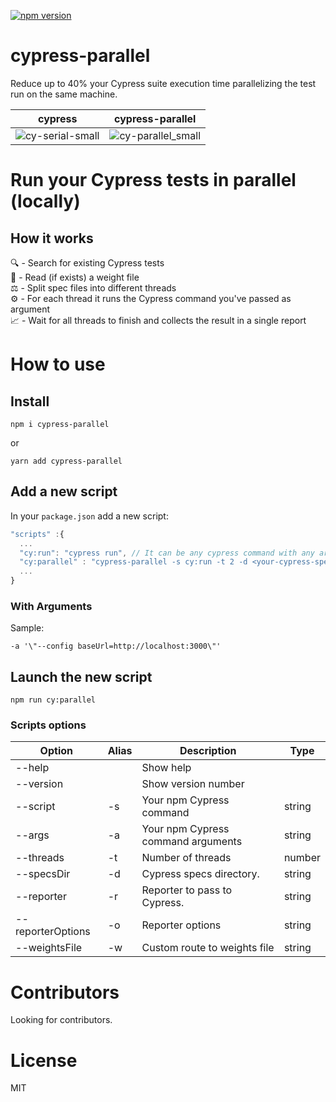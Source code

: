 [![npm version](https://badge.fury.io/js/cypress-parallel.svg)](https://badge.fury.io/js/cypress-parallel)

# cypress-parallel

Reduce up to 40% your Cypress suite execution time parallelizing the test run on the same machine.

| cypress | cypress-parallel |
:-------------------------:|:-------------------------:
| ![cy-serial-small](https://user-images.githubusercontent.com/38537547/114301114-92600a80-9ac3-11eb-9166-e95ae9cd5178.gif) | ![cy-parallel_small](https://user-images.githubusercontent.com/38537547/114301127-9db33600-9ac3-11eb-9bfc-c2096023bba7.gif) |


# Run your Cypress tests in parallel (locally)

## How it works

🔍 - Search for existing Cypress tests\
📄 - Read (if exists) a weight file\
⚖️ - Split spec files into different threads\
⚙️ - For each thread it runs the Cypress command you've passed as argument\
📈 - Wait for all threads to finish and collects the result in a single report

# How to use

## Install

```
npm i cypress-parallel
```

or

```
yarn add cypress-parallel
```

## Add a new script

In your `package.json` add a new script:

```typescript
"scripts" :{
  ...
  "cy:run": "cypress run", // It can be any cypress command with any argument
  "cy:parallel" : "cypress-parallel -s cy:run -t 2 -d <your-cypress-specs-folder> -a '\"<your-cypress-cmd-args>\"'"
  ...
}
```

### With Arguments

Sample:

```
-a '\"--config baseUrl=http://localhost:3000\"'
```

## Launch the new script

```
npm run cy:parallel
```

### Scripts options

| Option            | Alias | Description                        | Type   |
| ----------------- | ----- | ---------------------------------- | ------ |
| --help            |       | Show help                          |        |
| --version         |       | Show version number                |        |
| --script          | -s    | Your npm Cypress command           | string |
| --args            | -a    | Your npm Cypress command arguments | string |
| --threads         | -t    | Number of threads                  | number |
| --specsDir        | -d    | Cypress specs directory.           | string |
| --reporter        | -r    | Reporter to pass to Cypress.       | string |
| --reporterOptions | -o    | Reporter options                   | string |
| --weightsFile | -w    | Custom route to weights file                   | string |

# Contributors

Looking for contributors.

# License

MIT
